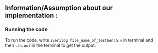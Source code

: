 ## Information/Assumption about our implementation :

### Running the code
To run the code, write `iverilog file_name_of_testbench.v` in 
terminal and then `./a.out` in the terminal to get the output.